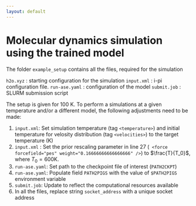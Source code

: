 ```yaml
---
layout: default
---
```


# Molecular dynamics simulation using the trained model

The folder `example_setup` contains all the files, required for the simulation

`h2o.xyz` : starting configuration for the simulation
`input.xml` : i-pi configuration file.
`run-ase.yaml` : configuration of the model
`submit.job` : SLURM submission script

The setup is given for 100 K. To perform a simulations at a given temperature and/or a different model, the following adjustments need to be made: 

1) `input.xml`:  Set simulation temperature (tag `<temperature>`) and  initial temperature for velosity distribution (tag `<velocities>`) to the target temperature (K)
2) `input.xml` : Set the prior rescaling parameter  in line 27 (` <force forcefield="pes" weight="0.16666666666666666" />`) to $\frac{T}{T_0}$, where $T_0=600 \text{K}$.
3) `run-ase.yaml`:  Set path to the checkpoint file of interest (`PATH2CKPT`)
4) `run-ase.yaml`: Populate field `PATH2PIGS` with the value of `$PATH2PIGS` environment variable
5) `submit.job`: Update to reflect the computational resources available
6)  In all the files, replace string `socket_address` with a unique socket address 


